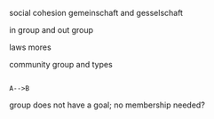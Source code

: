 social cohesion
gemeinschaft and gesselschaft

in group and out group 


laws
mores

community
group and types

```mermaid

A-->B
```


group does not have a goal; no membership needed?

